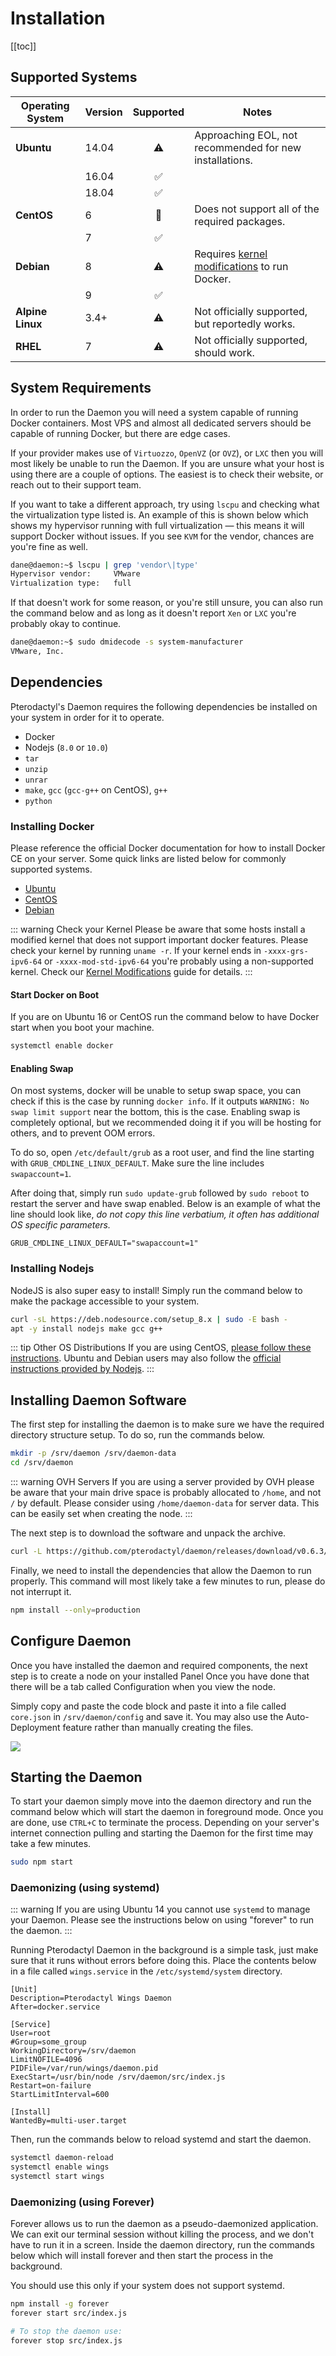 # Installation

[[toc]]

## Supported Systems
| Operating System | Version | Supported | Notes |
| ---------------- | ------- | :-------: | ----- |
| **Ubuntu** | 14.04 | :warning: | Approaching EOL, not recommended for new installations. |
| | 16.04 | :white_check_mark: | |
| | 18.04 | :white_check_mark: | |
| **CentOS** | 6 | :no_entry_sign: | Does not support all of the required packages. |
| | 7 | :white_check_mark: | |
| **Debian** | 8 | :warning: | Requires [kernel modifications](debian_8_docker.md) to run Docker. |
| | 9 | :white_check_mark: | |
| **Alpine Linux** | 3.4+ | :warning: | Not officially supported, but reportedly works. |
| **RHEL** | 7 | :warning: | Not officially supported, should work. |

## System Requirements
In order to run the Daemon you will need a system capable of running Docker containers. Most VPS and almost all
dedicated servers should be capable of running Docker, but there are edge cases.

If your provider makes use of `Virtuozzo`, `OpenVZ` (or `OVZ`), or `LXC` then you will most likely be unable to
run the Daemon. If you are unsure what your host is using there are a couple of options. The easiest is to check
their website, or reach out to their support team.

If you want to take a different approach, try using `lscpu` and checking what the virtualization type listed is. An
example of this is shown below which shows my hypervisor running with full virtualization — this means it will
support Docker without issues. If you see `KVM` for the vendor, chances are you're fine as well.

``` bash
dane@daemon:~$ lscpu | grep 'vendor\|type'
Hypervisor vendor:     VMware
Virtualization type:   full
```

If that doesn't work for some reason, or you're still unsure, you can also run the command below and as long as it 
doesn't report `Xen` or `LXC` you're probably okay to continue.

``` bash
dane@daemon:~$ sudo dmidecode -s system-manufacturer
VMware, Inc.
```

## Dependencies
Pterodactyl's Daemon requires the following dependencies be installed on your system in order for it to operate.

* Docker
* Nodejs (`8.0` or `10.0`)
* `tar`
* `unzip`
* `unrar`
* `make`, `gcc` (`gcc-g++` on CentOS), `g++`
* `python`

### Installing Docker
Please reference the official Docker documentation for how to install Docker CE on your server. Some quick links
are listed below for commonly supported systems.

* [Ubuntu](https://docs.docker.com/install/linux/docker-ce/ubuntu/#install-docker-ce)
* [CentOS](https://docs.docker.com/install/linux/docker-ce/centos/#install-docker-ce)
* [Debian](https://docs.docker.com/install/linux/docker-ce/debian/#install-docker-ce)

::: warning Check your Kernel
Please be aware that some hosts install a modified kernel that does not support important docker features. Please
check your kernel by running `uname -r`. If your kernel ends in `-xxxx-grs-ipv6-64` or `-xxxx-mod-std-ipv6-64` you're
probably using a non-supported kernel. Check our [Kernel Modifications](kernel_modifications.md) guide for details.
:::

#### Start Docker on Boot
If you are on Ubuntu 16 or CentOS run the command below to have Docker start when you boot your machine.

``` bash
systemctl enable docker
```

#### Enabling Swap
On most systems, docker will be unable to setup swap space, you can check if this is the case by running `docker info`.
If it outputs `WARNING: No swap limit support` near the bottom, this is the case. Enabling swap is completely optional,
but we recommended doing it if you will be hosting for others, and to prevent OOM errors.

To do so, open `/etc/default/grub` as a root user, and find the line starting with `GRUB_CMDLINE_LINUX_DEFAULT`. Make
sure the line includes `swapaccount=1`.

After doing that, simply run `sudo update-grub` followed by `sudo reboot` to restart the server and have swap enabled.
Below is an example of what the line should look like, _do not copy this line verbatium, it often has additional
OS specific parameters._

``` text
GRUB_CMDLINE_LINUX_DEFAULT="swapaccount=1"
```

### Installing Nodejs
NodeJS is also super easy to install! Simply run the command below to make the package accessible to your system.

``` bash
curl -sL https://deb.nodesource.com/setup_8.x | sudo -E bash -
apt -y install nodejs make gcc g++
```

::: tip Other OS Distributions
If you are using CentOS, [please follow these instructions](https://nodejs.org/en/download/package-manager/#enterprise-linux-and-fedora). Ubuntu and Debian users may also follow the [official
instructions provided by Nodejs](https://nodejs.org/en/download/package-manager/#debian-and-ubuntu-based-linux-distributions).
:::

## Installing Daemon Software
The first step for installing the daemon is to make sure we have the required directory structure setup. To do so,
run the commands below.

``` bash
mkdir -p /srv/daemon /srv/daemon-data
cd /srv/daemon
```

::: warning OVH Servers
If you are using a server provided by OVH please be aware that your main drive space is probably allocated to
`/home`, and not `/` by default. Please consider using `/home/daemon-data` for server data. This can be easily
set when creating the node.
:::

The next step is to download the software and unpack the archive.
``` bash
curl -L https://github.com/pterodactyl/daemon/releases/download/v0.6.3/daemon.tar.gz | tar --strip-components=1 -xzv
```

Finally, we need to install the dependencies that allow the Daemon to run properly. This command will most likely
take a few minutes to run, please do not interrupt it.
``` bash
npm install --only=production
```

## Configure Daemon
Once you have installed the daemon and required components, the next step is to create a node on your installed Panel
Once you have done that there will be a tab called Configuration when you view the node.

Simply copy and paste the code block and paste it into a file called `core.json` in `/srv/daemon/config` and save it.
You may also use the Auto-Deployment feature rather than manually creating the files.

![](./../.vuepress/public/daemon_configuration_example.png)

## Starting the Daemon
To start your daemon simply move into the daemon directory and run the command below which will start the daemon in
foreground mode. Once you are done, use `CTRL+C` to terminate the process. Depending on your server's internet connection
pulling and starting the Daemon for the first time may take a few minutes.

``` bash
sudo npm start
```

### Daemonizing (using systemd)
::: warning
If you are using Ubuntu 14 you cannot use `systemd` to manage your Daemon. Please see the instructions below on using
"forever" to run the daemon.
:::

Running Pterodactyl Daemon in the background is a simple task, just make sure that it runs without errors before doing
this. Place the contents below in a file called `wings.service` in the `/etc/systemd/system` directory.

``` text
[Unit]
Description=Pterodactyl Wings Daemon
After=docker.service

[Service]
User=root
#Group=some_group
WorkingDirectory=/srv/daemon
LimitNOFILE=4096
PIDFile=/var/run/wings/daemon.pid
ExecStart=/usr/bin/node /srv/daemon/src/index.js
Restart=on-failure
StartLimitInterval=600

[Install]
WantedBy=multi-user.target
```

Then, run the commands below to reload systemd and start the daemon.

``` bash
systemctl daemon-reload
systemctl enable wings
systemctl start wings
```

### Daemonizing (using Forever)
Forever allows us to run the daemon as a pseudo-daemonized application. We can exit our terminal session without
killing the process, and we don't have to run it in a screen. Inside the daemon directory, run the commands below which
will install forever and then start the process in the background.

You should use this only if your system does not support systemd.

``` bash
npm install -g forever
forever start src/index.js

# To stop the daemon use:
forever stop src/index.js
```
